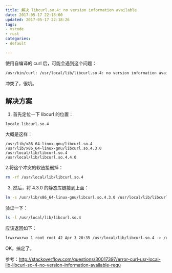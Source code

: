 ```yaml
---
title: 解决 libcurl.so.4: no version information available
date: 2017-05-17 22:18:00
updated: 2017-05-17 22:18:26
tags: 
- vscode
- rust
categories: 
- default

---
```

使用自编译的 curl 后，可能会遇到这个问题：
```bash
/usr/bin/curl: /usr/local/lib/libcurl.so.4: no version information available (required by /usr/bin/curl)
```
冲突了，很坑。


<!--more-->


## 解决方案

1. 首先定位一下 libcurl 的位置：
```
locale libcurl.so.4
```
大概是这样：
```
/usr/lib/x86_64-linux-gnu/libcurl.so.4
/usr/lib/x86_64-linux-gnu/libcurl.so.4.3.0
/usr/local/lib/libcurl.so.4
/usr/local/lib/libcurl.so.4.4.0
```
2.将这个冲突的软链接删掉：
```bash
rm -rf /usr/local/lib/libcurl.so.4
```
3. 然后，将 4.3.0 的静态库链接到上面：
```bash
ln -s /usr/lib/x86_64-linux-gnu/libcurl.so.4.3.0 /usr/local/lib/libcurl.so.4
```
验证一下：
```bash
ls -l /usr/local/lib/libcurl.so.4
```
应该返回如下：
```bash
lrwxrwxrwx 1 root root 42 Apr 3 20:35 /usr/local/lib/libcurl.so.4 -> /usr/lib/x86_64-linux-gnu/libcurl.so.4.3.0
```
OK，搞定了。

参考：http://stackoverflow.com/questions/30017397/error-curl-usr-local-lib-libcurl-so-4-no-version-information-available-requ
